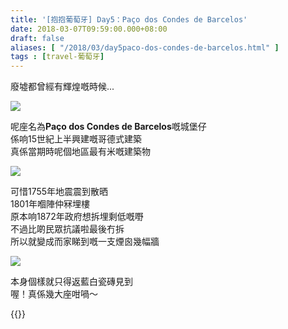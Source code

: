 ```yaml
---
title: '[抱抱葡萄牙] Day5：Paço dos Condes de Barcelos'
date: 2018-03-07T09:59:00.000+08:00
draft: false
aliases: [ "/2018/03/day5paco-dos-condes-de-barcelos.html" ]
tags : [travel-葡萄牙]
---
```


廢墟都曾經有輝煌嘅時候...  

![](/images/portugal5g.jpg)

呢座名為**Paço dos Condes de Barcelos**嘅城堡仔  
係响15世紀上半興建嘅哥德式建築  
真係當期時呢個地區最有米嘅建築物  

![](/images/portugal5g1.jpg)

可惜1755年地震震到散晒  
1801年嗰陣仲冧埋樓  
原本响1872年政府想拆埋剩低嘅嘢  
不過比啲民眾抗議啦最後冇拆  
所以就變成而家睇到嘅一支煙囪幾幅牆  

![](/images/portugal5g2.jpg)

本身個樣就只得返藍白瓷磚見到  
喔！真係幾大座咁喎～  
  

{{<portugal>}}  
